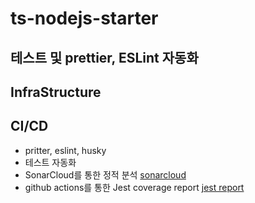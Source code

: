 # ts-nodejs-starter

## 테스트 및 prettier, ESLint 자동화

## InfraStructure

## CI/CD

- pritter, eslint, husky
- 테스트 자동화
- SonarCloud를 통한 정적 분석 [sonarcloud](https://jojoldu.tistory.com/662)
- github actions를 통한 Jest coverage report [jest report](https://github.com/marketplace/actions/jest-coverage-report)

